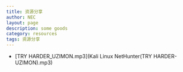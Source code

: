 ```yaml
---
title: 资源分享
author: NEC
layout: page
description: some goods
category: resources
tags: 资源分享
---
```


* [TRY HARDER_UZIMON.mp3](Kali Linux NetHunter(TRY HARDER-UZIMON).mp3)

